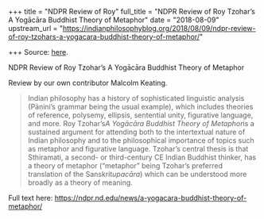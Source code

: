 +++
title = "NDPR Review of Roy"
full_title = "NDPR Review of Roy Tzohar’s A Yogācāra Buddhist Theory of Metaphor"
date = "2018-08-09"
upstream_url = "https://indianphilosophyblog.org/2018/08/09/ndpr-review-of-roy-tzohars-a-yogacara-buddhist-theory-of-metaphor/"

+++
Source: [here](https://indianphilosophyblog.org/2018/08/09/ndpr-review-of-roy-tzohars-a-yogacara-buddhist-theory-of-metaphor/).

NDPR Review of Roy Tzohar’s A Yogācāra Buddhist Theory of Metaphor

Review by our own contributor Malcolm Keating.

> Indian philosophy has a history of sophisticated linguistic analysis
> (Pāṇini’s grammar being the usual example), which includes theories of
> reference, polysemy, ellipsis, sentential unity, figurative language,
> and more. Roy Tzohar’s*A Yogācāra Buddhist Theory of Metaphor*is a
> sustained argument for attending both to the intertextual nature of
> Indian philosophy and to the philosophical importance of topics such
> as metaphor and figurative language. Tzohar’s central thesis is that
> Sthiramati, a second- or third-century CE Indian Buddhist thinker, has
> a theory of metaphor (“metaphor” being Tzohar’s preferred translation
> of the Sanskrit*upacāra*) which can be understood more broadly as a
> theory of meaning.

Full text here:
<https://ndpr.nd.edu/news/a-yogacara-buddhist-theory-of-metaphor/>
